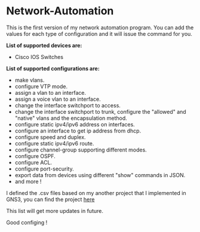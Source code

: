 # Network-Automation

This is the first version of my network automation program. You can add the values for each type of configuration and it will issue the command for you.


**List of supported devices are:**
- Cisco IOS Switches

**List of supported configurations are:**
- make vlans.
- configure VTP mode.
- assign a vlan to an interface.
- assign a voice vlan to an interface.
- change the interface switchport to access.
- change the interface switchport to trunk, configure the "allowed" and "native" vlans and the encapsulation method.
- configure static ipv4/ipv6 address on interfaces.
- configure an interface to get ip address from dhcp.
- configure speed and duplex.
- configure static ipv4/ipv6 route.
- configure channel-group supporting different modes.
- configure OSPF.
- configure ACL.
- configure port-security.
- export data from devices using different "show" commands in JSON.
- and more !
  
I defined the .csv files based on my another project that I implemented in GNS3, you can find the project [here](https://github.com/tofonjvd/GNS3_vlan_interface_ssh_mac_copy__practice)


This list will get more updates in future.

Good configing !
